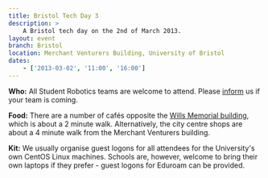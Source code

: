 ```yaml
---
title: Bristol Tech Day 3
description: >
    A Bristol tech day on the 2nd of March 2013.
layout: event
branch: Bristol
location: Merchant Venturers Building, University of Bristol
dates:
    - ['2013-03-02', '11:00', '16:00']
---
```


**Who:** All Student Robotics teams are welcome to attend. Please [inform](/about/contactus) us if your team is coming.

**Food:** There are a number of cafés opposite the [Wills Memorial building](http://www.bristol.ac.uk/conferences-hospitality/conferences/precinct/willsmemorial), which is about a 2 minute walk. Alternatively, the city centre shops are about a 4 minute walk from the Merchant Venturers building.

**Kit:** We usually organise guest logons for all attendees for the University's own CentOS Linux machines. Schools are, however, welcome to bring their own laptops if they prefer - guest logons for Eduroam can be provided.
